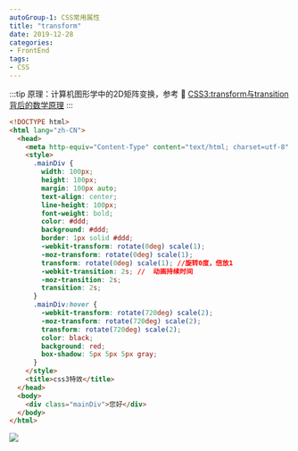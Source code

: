 ```yaml
---
autoGroup-1: CSS常用属性
title: "transform"
date: 2019-12-28
categories:
- FrontEnd
tags:
- CSS
---
```

:::tip
原理：计算机图形学中的2D矩阵变换，参考 :link: [CSS3:transform与transition背后的数学原理](https://www.cnblogs.com/winter-cn/archi\0/12/29/1919266.html)
:::

```html
<!DOCTYPE html>
<html lang="zh-CN">
  <head>
    <meta http-equiv="Content-Type" content="text/html; charset=utf-8" />
    <style>
      .mainDiv {
        width: 100px;
        height: 100px;
        margin: 100px auto;
        text-align: center;
        line-height: 100px;
        font-weight: bold;
        color: #ddd;
        background: #ddd;
        border: 1px solid #ddd;
        -webkit-transform: rotate(0deg) scale(1);
        -moz-transform: rotate(0deg) scale(1);
        transform: rotate(0deg) scale(1); //旋转0度，倍放1
        -webkit-transition: 2s; //  动画持续时间
        -moz-transition: 2s;
        transition: 2s;
      }
      .mainDiv:hover {
        -webkit-transform: rotate(720deg) scale(2);
        -moz-transform: rotate(720deg) scale(2);
        transform: rotate(720deg) scale(2);
        color: black;
        background: red;
        box-shadow: 5px 5px 5px gray;
      }
    </style>
    <title>css3特效</title>
  </head>
  <body>
    <div class="mainDiv">您好</div>
  </body>
</html>
```
![](https://tva1.sinaimg.cn/large/007S8ZIlly1ge5004nplyg308c08s0zo.gif)
